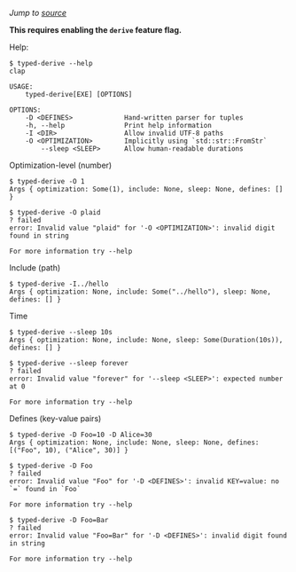 *Jump to [source](typed-derive.rs)*

**This requires enabling the `derive` feature flag.**

Help:
```console
$ typed-derive --help
clap 

USAGE:
    typed-derive[EXE] [OPTIONS]

OPTIONS:
    -D <DEFINES>             Hand-written parser for tuples
    -h, --help               Print help information
    -I <DIR>                 Allow invalid UTF-8 paths
    -O <OPTIMIZATION>        Implicitly using `std::str::FromStr`
        --sleep <SLEEP>      Allow human-readable durations

```

Optimization-level (number)
```console
$ typed-derive -O 1
Args { optimization: Some(1), include: None, sleep: None, defines: [] }

$ typed-derive -O plaid
? failed
error: Invalid value "plaid" for '-O <OPTIMIZATION>': invalid digit found in string

For more information try --help

```

Include (path)
```console
$ typed-derive -I../hello
Args { optimization: None, include: Some("../hello"), sleep: None, defines: [] }

```

Time
```console
$ typed-derive --sleep 10s
Args { optimization: None, include: None, sleep: Some(Duration(10s)), defines: [] }

$ typed-derive --sleep forever
? failed
error: Invalid value "forever" for '--sleep <SLEEP>': expected number at 0

For more information try --help

```

Defines (key-value pairs)
```console
$ typed-derive -D Foo=10 -D Alice=30
Args { optimization: None, include: None, sleep: None, defines: [("Foo", 10), ("Alice", 30)] }

$ typed-derive -D Foo
? failed
error: Invalid value "Foo" for '-D <DEFINES>': invalid KEY=value: no `=` found in `Foo`

For more information try --help

$ typed-derive -D Foo=Bar
? failed
error: Invalid value "Foo=Bar" for '-D <DEFINES>': invalid digit found in string

For more information try --help

```
